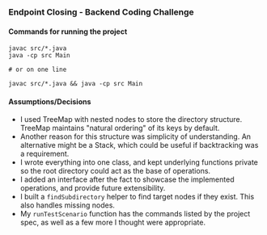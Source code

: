 ### Endpoint Closing - Backend Coding Challenge

#### Commands for running the project
```
javac src/*.java
java -cp src Main

# or on one line

javac src/*.java && java -cp src Main
```

#### Assumptions/Decisions
 - I used TreeMap with nested nodes to store the directory structure. TreeMap maintains "natural ordering" of its keys by default.
 - Another reason for this structure was simplicity of understanding. An alternative might be a Stack, which could be useful if backtracking was a requirement.
 - I wrote everything into one class, and kept underlying functions private so the root directory could act as the base of operations.
 - I added an interface after the fact to showcase the implemented operations, and provide future extensibility.
 - I built a `findSubdirectory` helper to find target nodes if they exist. This also handles missing nodes.
 - My `runTestScenario` function has the commands listed by the project spec, as well as a few more I thought were appropriate.
